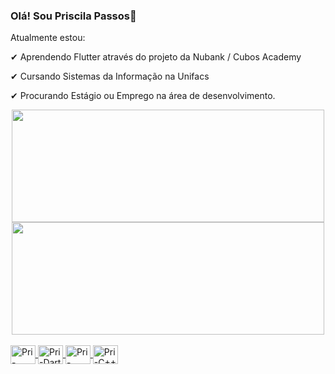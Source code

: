 ### Olá! Sou Priscila Passos👋

Atualmente estou:

✔ Aprendendo Flutter através do projeto da Nubank / Cubos Academy

✔ Cursando Sistemas da Informação na Unifacs

✔ Procurando Estágio ou Emprego na área de desenvolvimento.


<div align="center">
  <a href="https://github.com/Priscylla-Passos">
  <img height="180" width= "500" src="https://github-readme-stats.vercel.app/api?username=PriscilaPassos&show_icons=true&theme=radical&include_all_commits=true&count_private=true"/>
  <img height="180" width= "500" src="https://github-readme-stats.vercel.app/api/top-langs/?username=PriscilaPassos&layout=compact&langs_count=7&theme=radical"/>
</div>

  
  <div style="display: inline_block"><br>
  <img align="center" alt="Pri-Flutter" height="30" width="40" src="https://cdn.jsdelivr.net/gh/devicons/devicon/icons/flutter/flutter-original.svg">
  <img align="center" alt="Pri-Dart" height="30" width="40" src="https://cdn.jsdelivr.net/gh/devicons/devicon/icons/dart/dart-original.svg"> 
  <img align="center" alt="Pri-Java" height="30" width="40" src="https://cdn.jsdelivr.net/gh/devicons/devicon/icons/java/java-original.svg">
  <img align="center" alt="Pri-C++" height="30" width="40" src="https://cdn.jsdelivr.net/gh/devicons/devicon/icons/cplusplus/cplusplus-original.svg">
  
    
 
